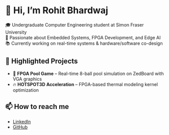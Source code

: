 
<!--
**rba121/rba121** is a ✨ _special_ ✨ repository because its `README.md` (this file) appears on your GitHub profile.-->

# 👋 Hi, I’m Rohit Bhardwaj  

🎓 Undergraduate Computer Engineering student at Simon Fraser University  
🔧 Passionate about Embedded Systems, FPGA Development, and Edge AI  
📚 Currently working on real-time systems & hardware/software co-design  

## 🚀 Highlighted Projects
- 🎱 **FPGA Pool Game** – Real-time 8-ball pool simulation on ZedBoard with VGA graphics  
- 🔥 **HOTSPOT3D Acceleration** – FPGA-based thermal modeling kernel optimization  

## 📫 How to reach me
- [LinkedIn](https://linkedin.com/in/your-profile)  
- [GitHub](https://github.com/your-username)

